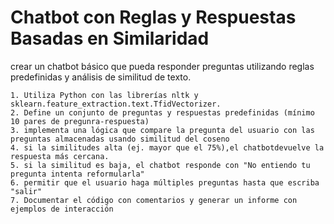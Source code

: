# Chatbot con Reglas y Respuestas Basadas en Similaridad
crear un chatbot básico que pueda responder preguntas utilizando reglas predefinidas y análisis de similitud de texto.

    1. Utiliza Python con las librerías nltk y sklearn.feature_extraction.text.TfidVectorizer.
    2. Define un conjunto de preguntas y respuestas predefinidas (mínimo 10 pares de pregunra-respuesta)
    3. implementa una lógica que compare la pregunta del usuario con las preguntas almacenadas usando similitud del coseno
    4. si la similitudes alta (ej. mayor que el 75%),el chatbotdevuelve la respuesta más cercana.
    5. si la similitud es baja, el chatbot responde con "No entiendo tu pregunta intenta reformularla"
    6. permitir que el usuario haga múltiples preguntas hasta que escriba "salir"
    7. Documentar el código con comentarios y generar un informe con ejemplos de interacción  